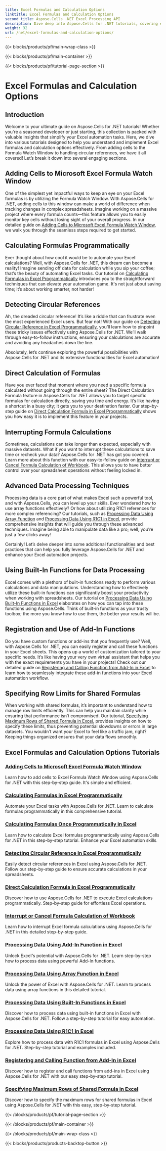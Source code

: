 ```yaml
---
title: Excel Formulas and Calculation Options
linktitle: Excel Formulas and Calculation Options
second_title: Aspose.Cells .NET Excel Processing API
description: Dive deep into Aspose.Cells for .NET tutorials, covering essential Excel formulas and calculations in easy-to-follow steps.
weight: 32
url: /net/excel-formulas-and-calculation-options/
---
```


{{< blocks/products/pf/main-wrap-class >}}

{{< blocks/products/pf/main-container >}}

{{< blocks/products/pf/tutorial-page-section >}}

# Excel Formulas and Calculation Options

## Introduction

Welcome to your ultimate guide on Aspose.Cells for .NET tutorials! Whether you're a seasoned developer or just starting, this collection is packed with valuable insights that simplify your Excel automation tasks. Here, we dive into various tutorials designed to help you understand and implement Excel formulas and calculation options effectively. From adding cells to the Formula Watch Window to handling circular references, we have it all covered! Let’s break it down into several engaging sections.

## Adding Cells to Microsoft Excel Formula Watch Window  
One of the simplest yet impactful ways to keep an eye on your Excel formulas is by utilizing the Formula Watch Window. With Aspose.Cells for .NET, adding cells to this window can make a world of difference when tracking changes in complex spreadsheets. Imagine working on a massive project where every formula counts—this feature allows you to easily monitor key cells without losing sight of your overall progress. In our detailed guide on [Adding Cells to Microsoft Excel Formula Watch Window](./adding-cells-to-microsoft-excel-formula-watch-window/), we walk you through the seamless steps required to get started.

## Calculating Formulas Programmatically  
Ever thought about how cool it would be to automate your Excel calculations? Well, with Aspose.Cells for .NET, this dream can become a reality! Imagine sending off data for calculation while you sip your coffee; that’s the beauty of automating Excel tasks. Our tutorial on [Calculating Formulas in Excel Programmatically](./calculating-formulas/) introduces you to the straightforward techniques that can elevate your automation game. It's not just about saving time; it’s about working smarter, not harder!

## Detecting Circular References  
Ah, the dreaded circular reference! It’s like a riddle that can frustrate even the most experienced Excel users. But fear not! With our guide on [Detecting Circular Reference in Excel Programmatically](./detecting-circular-reference/), you’ll learn how to pinpoint these tricky issues effectively using Aspose.Cells for .NET. We’ll walk through easy-to-follow instructions, ensuring your calculations are accurate and avoiding any headaches down the line.

Absolutely, let’s continue exploring the powerful possibilities with Aspose.Cells for .NET and its extensive functionalities for Excel automation!

## Direct Calculation of Formulas  
Have you ever faced that moment where you need a specific formula calculated without going through the entire sheet? The Direct Calculation Formula feature in Aspose.Cells for .NET allows you to target specific formulas for calculation directly, saving you time and energy. It’s like having a shortcut in a busy city; it gets you to your destination faster. Our step-by-step guide on [Direct Calculation Formula in Excel Programmatically](./direct-calculation-formula/) shows you how easy it is to implement this feature in your projects.

## Interrupting Formula Calculations  
Sometimes, calculations can take longer than expected, especially with massive datasets. What if you want to interrupt these calculations to save time or recheck your data? Aspose.Cells for .NET has got you covered. Learn more about this function with our easy-to-follow guide on [Interrupt or Cancel Formula Calculation of Workbook](./interrupt-or-cancel-formula-calculation-of-workbook/). This allows you to have better control over your spreadsheet operations without feeling locked in.

## Advanced Data Processing Techniques  
Processing data is a core part of what makes Excel such a powerful tool, and with Aspose.Cells, you can level up your skills. Ever wondered how to use array functions effectively? Or how about utilizing R1C1 references for more complex referencing? Our tutorials, such as [Processing Data Using Array Function](./processing-data-using-array-function/) and [Processing Data Using R1C1 in Excel](./processing-data-using-r1c1/), provide comprehensive insights that will guide you through these advanced techniques. Imagine being able to manipulate data like a pro; well, you’re just a few clicks away!

Certainly! Let’s delve deeper into some additional functionalities and best practices that can help you fully leverage Aspose.Cells for .NET and enhance your Excel automation projects.

## Using Built-In Functions for Data Processing  
Excel comes with a plethora of built-in functions ready to perform various calculations and data manipulations. Understanding how to effectively utilize these built-in functions can significantly boost your productivity when working with spreadsheets. Our tutorial on [Processing Data Using Built-In Functions in Excel](./processing-data-using-built-in-functions/) elaborates on how you can tap into these functions using Aspose.Cells. Think of built-in functions as your trusty toolbox; the more you know how to use them, the better your results will be.

## Registration and Use of Add-In Functions  
Do you have custom functions or add-ins that you frequently use? Well, with Aspose.Cells for .NET, you can easily register and call these functions in your Excel sheets. This opens up a world of customization tailored to your specific needs. It’s like having your very own virtual assistant that helps you with the exact requirements you have in your projects! Check out our detailed guide on [Registering and Calling Function from Add-In in Excel](./registering-and-calling-function-from-add-in/) to learn how to seamlessly integrate these add-in functions into your Excel automation workflow.

## Specifying Row Limits for Shared Formulas  
When working with shared formulas, it’s important to understand how to manage row limits efficiently. This can help you maintain clarity while ensuring that performance isn’t compromised. Our tutorial, [Specifying Maximum Rows of Shared Formula in Excel](./specifying-maximum-rows-of-shared-formula/), provides insights on how to specify these limits, thus preventing potential slowdowns or errors in large datasets. You wouldn’t want your Excel to feel like a traffic jam, right? Keeping things organized ensures that your data flows smoothly.

## Excel Formulas and Calculation Options Tutorials
### [Adding Cells to Microsoft Excel Formula Watch Window](./adding-cells-to-microsoft-excel-formula-watch-window/)
Learn how to add cells to Excel Formula Watch Window using Aspose.Cells for .NET with this step-by-step guide. It's simple and efficient.
### [Calculating Formulas in Excel Programmatically](./calculating-formulas/)
Automate your Excel tasks with Aspose.Cells for .NET. Learn to calculate formulas programmatically in this comprehensive tutorial.
### [Calculating Formulas Once Programmatically in Excel](./calculating-formulas-once/)
Learn how to calculate Excel formulas programmatically using Aspose.Cells for .NET in this step-by-step tutorial. Enhance your Excel automation skills.
### [Detecting Circular Reference in Excel Programmatically](./detecting-circular-reference/)
Easily detect circular references in Excel using Aspose.Cells for .NET. Follow our step-by-step guide to ensure accurate calculations in your spreadsheets.
### [Direct Calculation Formula in Excel Programmatically](./direct-calculation-formula/)
Discover how to use Aspose.Cells for .NET to execute Excel calculations programmatically. Step-by-step guide for effortless Excel operations.
### [Interrupt or Cancel Formula Calculation of Workbook](./interrupt-or-cancel-formula-calculation-of-workbook/)
Learn how to interrupt Excel formula calculations using Aspose.Cells for .NET in this detailed step-by-step guide.
### [Processing Data Using Add-In Function in Excel](./processing-data-using-add-in-function/)
Unlock Excel's potential with Aspose.Cells for .NET. Learn step-by-step how to process data using powerful Add-In functions.
### [Processing Data Using Array Function in Excel](./processing-data-using-array-function/)
Unlock the power of Excel with Aspose.Cells for .NET. Learn to process data using array functions in this detailed tutorial.
### [Processing Data Using Built-In Functions in Excel](./processing-data-using-built-in-functions/)
Discover how to process data using built-in functions in Excel with Aspose.Cells for .NET. Follow a step-by-step tutorial for easy automation.
### [Processing Data Using R1C1 in Excel](./processing-data-using-r1c1/)
Explore how to process data with R1C1 formulas in Excel using Aspose.Cells for .NET. Step-by-step tutorial and examples included.
### [Registering and Calling Function from Add-In in Excel](./registering-and-calling-function-from-add-in/)
Discover how to register and call functions from add-ins in Excel using Aspose.Cells for .NET with our easy step-by-step tutorial.
### [Specifying Maximum Rows of Shared Formula in Excel](./specifying-maximum-rows-of-shared-formula/)
Discover how to specify the maximum rows for shared formulas in Excel using Aspose.Cells for .NET with this easy, step-by-step tutorial.

{{< /blocks/products/pf/tutorial-page-section >}}

{{< /blocks/products/pf/main-container >}}

{{< /blocks/products/pf/main-wrap-class >}}

{{< blocks/products/products-backtop-button >}}
